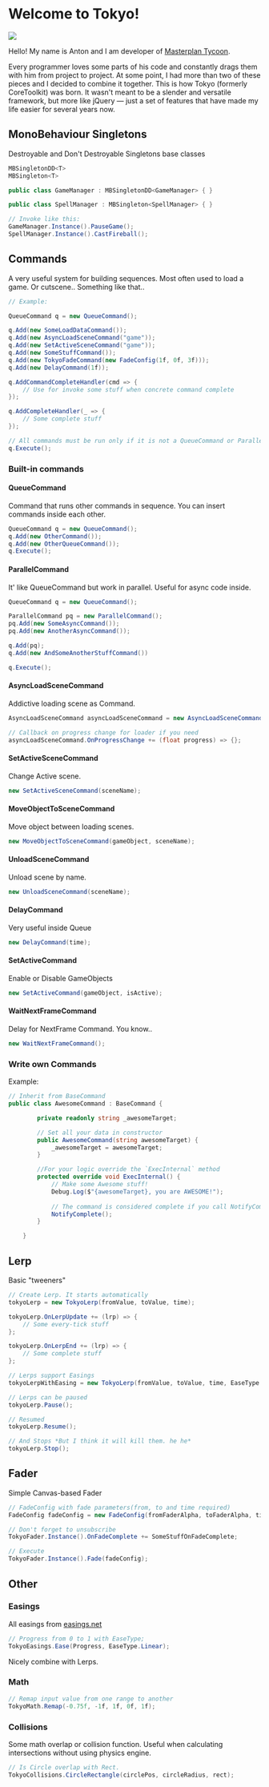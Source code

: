 # Welcome to Tokyo!
![](https://github.com/rootools/brav.in/raw/master/assets/tokyo_logo.png)

Hello! My name is Anton and I am developer of [Masterplan Tycoon](https://store.steampowered.com/app/1644500?utm_source=github_tokyo).

Every programmer loves some parts of his code and constantly drags them with him from project to project. At some point, I had more than two of these pieces and I decided to combine it together. This is how Tokyo (formerly CoreToolkit) was born. It wasn't meant to be a slender and versatile framework, but more like jQuery — just a set of features that have made my life easier for several years now.

## MonoBehaviour Singletons
Destroyable and Don't Destroyable Singletons base classes
```c#
MBSingletonDD<T>
MBSingleton<T>

public class GameManager : MBSingletonDD<GameManager> { }

public class SpellManager : MBSingleton<SpellManager> { }

// Invoke like this:
GameManager.Instance().PauseGame();
SpellManager.Instance().CastFireball();
```

## Commands
A very useful system for building sequences. Most often used to load a game. Or cutscene.. Something like that..
```c#
// Example:

QueueCommand q = new QueueCommand();

q.Add(new SomeLoadDataCommand());
q.Add(new AsyncLoadSceneCommand("game"));
q.Add(new SetActiveSceneCommand("game"));
q.Add(new SomeStuffCommand());
q.Add(new TokyoFadeCommand(new FadeConfig(1f, 0f, 3f)));
q.Add(new DelayCommand(1f));

q.AddCommandCompleteHandler(cmd => {
    // Use for invoke some stuff when concrete command complete
});

q.AddCompleteHandler(_ => { 
    // Some complete stuff
});

// All commands must be run only if it is not a QueueCommand or ParallelCommand
q.Execute();
```

### Built-in commands
#### QueueCommand
Command that runs other commands in sequence. You can insert commands inside each other.
```c#
QueueCommand q = new QueueCommand();
q.Add(new OtherCommand());
q.Add(new OtherQueueCommand());
q.Execute();
```

#### ParallelCommand
It' like QueueCommand but work in parallel. Useful for async code inside.
```c#
QueueCommand q = new QueueCommand();

ParallelCommand pq = new ParallelCommand();
pq.Add(new SomeAsyncCommand());
pq.Add(new AnotherAsyncCommand());

q.Add(pq);
q.Add(new AndSomeAnotherStuffCommand())

q.Execute();
```

#### AsyncLoadSceneCommand
Addictive loading scene as Command.
```c#
AsyncLoadSceneCommand asyncLoadSceneCommand = new AsyncLoadSceneCommand(sceneName);

// Callback on progress change for loader if you need
asyncLoadSceneCommand.OnProgressChange += (float progress) => {};
```

#### SetActiveSceneCommand
Change Active scene.
```c#
new SetActiveSceneCommand(sceneName);
```

#### MoveObjectToSceneCommand
Move object between loading scenes.
```c#
new MoveObjectToSceneCommand(gameObject, sceneName);
```

#### UnloadSceneCommand
Unload scene by name.
```c#
new UnloadSceneCommand(sceneName);
```

#### DelayCommand
Very useful inside Queue
```c#
new DelayCommand(time);
```

#### SetActiveCommand
Enable or Disable GameObjects
```c#
new SetActiveCommand(gameObject, isActive);
```

#### WaitNextFrameCommand
Delay for NextFrame Command. You know..
```c#
new WaitNextFrameCommand();
```

### Write own Commands
Example:
```c#
// Inherit from BaseCommand
public class AwesomeCommand : BaseCommand {

        private readonly string _awesomeTarget;

        // Set all your data in constructor 
        public AwesomeCommand(string awesomeTarget) {
            _awesomeTarget = awesomeTarget;
        }

        //For your logic override the `ExecInternal` method
        protected override void ExecInternal() {
            // Make some Awesome stuff!
            Debug.Log($"{awesomeTarget}, you are AWESOME!");
            
            // The command is considered complete if you call NotifyComplete()
            NotifyComplete();
        }

    }
```

## Lerp
Basic "tweeners"
```c#
// Create Lerp. It starts automatically
tokyoLerp = new TokyoLerp(fromValue, toValue, time);

tokyoLerp.OnLerpUpdate += (lrp) => {
    // Some every-tick stuff
};

tokyoLerp.OnLerpEnd += (lrp) => {
    // Some complete stuff
};

// Lerps support Easings
tokyoLerpWithEasing = new TokyoLerp(fromValue, toValue, time, EaseType.InExpo);

// Lerps can be paused
tokyoLerp.Pause();

// Resumed
tokyoLerp.Resume();

// And Stops *But I think it will kill them. he he*
tokyoLerp.Stop();
```

## Fader
Simple Canvas-based Fader

```c#
// FadeConfig with fade parameters(from, to and time required)
FadeConfig fadeConfig = new FadeConfig(fromFaderAlpha, toFaderAlpha, time, fadeColor, isLockedRaycasts);

// Don't forget to unsubscribe
TokyoFader.Instance().OnFadeComplete += SomeStuffOnFadeComplete;

// Execute
TokyoFader.Instance().Fade(fadeConfig);

```

## Other

### Easings
All easings from [easings.net](https://easings.net/)
```c#
// Progress from 0 to 1 with EaseType;
TokyoEasings.Ease(Progress, EaseType.Linear);
```
Nicely combine with Lerps.

### Math
```c#
// Remap input value from one range to another
TokyoMath.Remap(-0.75f, -1f, 1f, 0f, 1f);
```

### Collisions
Some math overlap or collision function. Useful when calculating intersections without using physics engine.
```c#
// Is Circle overlap with Rect.
TokyoCollisions.CircleRectangle(circlePos, circleRadius, rect);
```